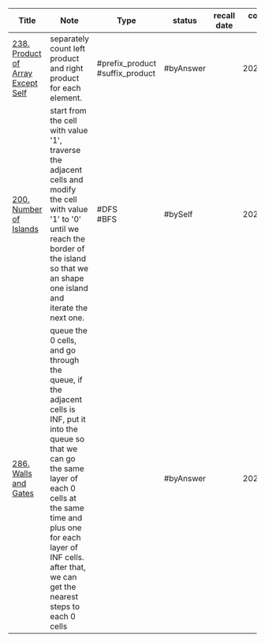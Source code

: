 

| Title                                                                                            | Note                                                                                                                                                                                                                                                                  | Type                            | status    | recall date | complete date |
| ------------------------------------------------------------------------------------------------ | --------------------------------------------------------------------------------------------------------------------------------------------------------------------------------------------------------------------------------------------------------------------- | ------------------------------- | --------- | ----------- | ------------- |
| [238. Product of Array Except Self](https://leetcode.com/problems/product-of-array-except-self/) | separately count left product and right product for each element.                                                                                                                                                                                                     | #prefix_product #suffix_product | #byAnswer |             | 2024/10/28    |
| [200. Number of Islands](https://leetcode.com/problems/number-of-islands/)                       | start from the cell with value '1', traverse the adjacent cells and modify the cell with value '1' to '0' until we reach the border of the island so that we an shape one island and iterate the next one.                                                            | #DFS<br>#BFS                    | #bySelf   |             | 2024/10/28    |
| [286. Walls and Gates](https://leetcode.com/problems/walls-and-gates/)                           | queue the 0 cells, and go through the queue, if the adjacent cells is INF, put it into the queue so that we can go the same layer of each 0 cells at the same time and plus one for each layer of INF cells. after that, we can get the nearest steps to each 0 cells |                                 | #byAnswer |             | 2024/10/29    |
